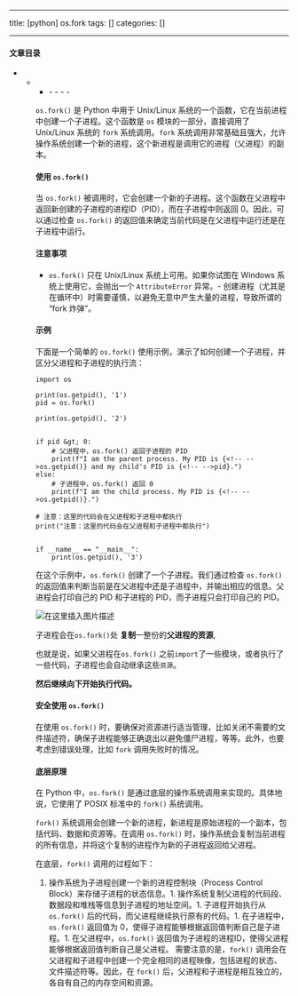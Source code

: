 
--- 
title:  [python] os.fork 
tags: []
categories: [] 

---


#### 文章目录
- <ul><li><ul><li>- - - - 


`os.fork()` 是 Python 中用于 Unix/Linux 系统的一个函数，它在当前进程中创建一个子进程。这个函数是 `os` 模块的一部分，直接调用了 Unix/Linux 系统的 `fork` 系统调用。`fork` 系统调用非常基础且强大，允许操作系统创建一个新的进程，这个新进程是调用它的进程（父进程）的副本。

#### 使用 `os.fork()`

当 `os.fork()` 被调用时，它会创建一个新的子进程。这个函数在父进程中返回新创建的子进程的进程ID（PID），而在子进程中则返回 0。因此，可以通过检查 `os.fork()` 的返回值来确定当前代码是在父进程中运行还是在子进程中运行。

#### 注意事项
- `os.fork()` 只在 Unix/Linux 系统上可用。如果你试图在 Windows 系统上使用它，会抛出一个 `AttributeError` 异常。- 创建进程（尤其是在循环中）时需要谨慎，以避免无意中产生大量的进程，导致所谓的 “fork 炸弹”。
#### 示例

下面是一个简单的 `os.fork()` 使用示例，演示了如何创建一个子进程，并区分父进程和子进程的执行流：

```
import os

print(os.getpid(), '1')
pid = os.fork()

print(os.getpid(), '2')


if pid &gt; 0:
    # 父进程中，os.fork() 返回子进程的 PID
    print(f"I am the parent process. My PID is {<!-- -->os.getpid()} and my child's PID is {<!-- -->pid}.")
else:
    # 子进程中，os.fork() 返回 0
    print(f"I am the child process. My PID is {<!-- -->os.getpid()}.")

# 注意：这里的代码会在父进程和子进程中都执行
print("注意：这里的代码会在父进程和子进程中都执行")


if __name__ == "__main__":
    print(os.getpid(), '3')

```

在这个示例中，`os.fork()` 创建了一个子进程。我们通过检查 `os.fork()` 的返回值来判断当前是在父进程中还是子进程中，并输出相应的信息。父进程会打印自己的 PID 和子进程的 PID，而子进程只会打印自己的 PID。

<img src="https://img-blog.csdnimg.cn/direct/03980548ee644be2ab86a045756628d9.png" alt="在这里插入图片描述">

子进程会在`os.fork()`处 **复制**一整份的**父进程的资源**,

也就是说，如果父进程在`os.fork()` 之前`import`了一些模块，或者执行了一些代码，子进程也会自动继承这些`资源`。

**然后继续向下开始执行代码。**

#### 安全使用 `os.fork()`

在使用 `os.fork()` 时，要确保对资源进行适当管理，比如关闭不需要的文件描述符，确保子进程能够正确退出以避免僵尸进程，等等。此外，也要考虑到错误处理，比如 `fork` 调用失败时的情况。

#### 底层原理

在 Python 中，`os.fork()` 是通过底层的操作系统调用来实现的。具体地说，它使用了 POSIX 标准中的 `fork()` 系统调用。

`fork()` 系统调用会创建一个新的进程，新进程是原始进程的一个副本，包括代码、数据和资源等。在调用 `os.fork()` 时，操作系统会复制当前进程的所有信息，并将这个复制的进程作为新的子进程返回给父进程。

在底层，`fork()` 调用的过程如下：
1. 操作系统为子进程创建一个新的进程控制块（Process Control Block）来存储子进程的状态信息。1. 操作系统复制父进程的代码段、数据段和堆栈等信息到子进程的地址空间。1. 子进程开始执行从 `os.fork()` 后的代码，而父进程继续执行原有的代码。1. 在子进程中，`os.fork()` 返回值为 0，使得子进程能够根据返回值判断自己是子进程。1. 在父进程中，`os.fork()` 返回值为子进程的进程ID，使得父进程能够根据返回值判断自己是父进程。
需要注意的是，`fork()` 调用会在父进程和子进程中创建一个完全相同的进程映像，包括进程的状态、文件描述符等。因此，在 `fork()` 后，父进程和子进程是相互独立的，各自有自己的内存空间和资源。
